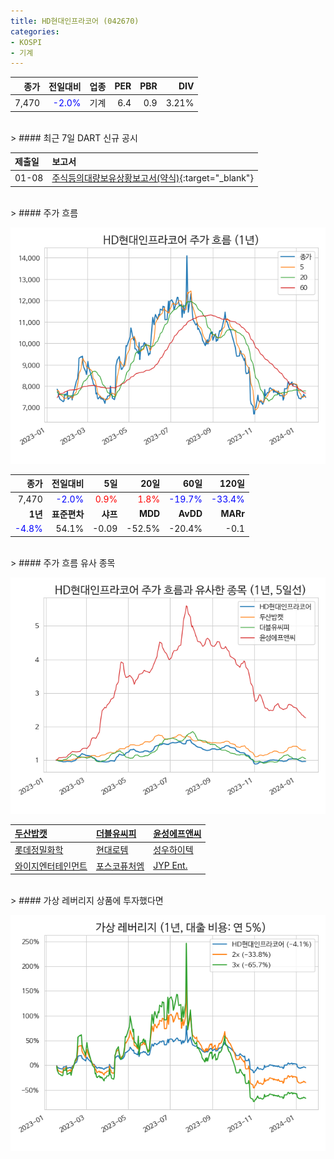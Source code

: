 ```yaml
---
title: HD현대인프라코어 (042670)
categories:
- KOSPI
- 기계
---
```


|**종가**|**전일대비**|**업종**|**PER**|**PBR**|**DIV**|
|-------:|-----------:|-------:|------:|------:|------:|
|7,470|<span style="color: blue">-2.0%</span>|기계|6.4|0.9|3.21%|

<!-- more -->

<br>
> #### 최근 7일 DART 신규 공시<a id="dart"></a>



|**제출일**|**보고서**|
|:-----|:-------|
|01-08|[주식등의대량보유상황보고서(약식)](https://dart.fss.or.kr/dsaf001/main.do?rcpNo=20240108000123){:target="_blank"}|

<br>
> #### 주가 흐름<a id="price"></a>

![042670](/assets/images/stock/042670.png)

|**종가**|**전일대비**|**5일**|**20일**|**60일**|**120일**|
|-------:|-----------:|------:|-------:|-------:|--------:|
| 7,470 | <span style="color: blue">-2.0%</span> | <span style="color: red">0.9%</span> | <span style="color: red">1.8%</span> | <span style="color: blue">-19.7%</span> | <span style="color: blue">-33.4%</span> |
|**1년**|**표준편차**|**샤프**|**MDD**|**AvDD**|**MARr**|
| <span style="color: blue">-4.8%</span> | 54.1% | -0.09 | -52.5% | -20.4% | -0.1 |

<br>
> #### 주가 흐름 유사 종목<a id="corr"></a>

![042670](/assets/images/stock/042670_corr.png)

| [두산밥캣](/241560/) | [더블유씨피](/393890/) | [윤성에프앤씨](/372170/) |
|:---------------------------------------|:---------------------------------------|:---------------------------------------|
| [롯데정밀화학](/004000/) | [현대로템](/064350/) | [성우하이텍](/015750/) |
| [와이지엔터테인먼트](/122870/) | [포스코퓨처엠](/003670/) | [JYP Ent.](/035900/) |

<br>
> #### 가상 레버리지 상품에 투자했다면<a id="2x"></a>

![042670](/assets/images/stock/042670_2x.png)

[^corr]: 상관계수를 이용하여 분석하였습니다.